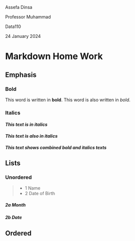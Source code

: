  Assefa Dinsa

 Professor Muhammad

 Data110
 
24 January 2024

# Markdown Home Work

## Emphasis

### Bold
 This word is written in **bold**.
 This word is also written in _bold_.

### Italics
#### *This text is in italics*
#### _This text is also in italics_
#### _This text shows **combined** bold and italics texts_

## Lists

### Unordered
> - 1 Name
> - 2 Date of Birth
##### 2a Month
##### 2b Date

## Ordered

